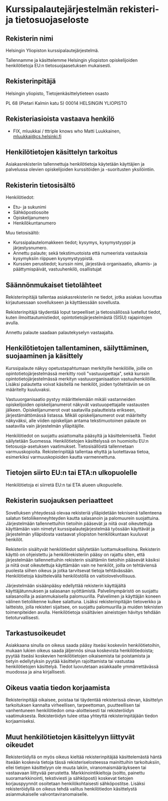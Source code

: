 # Kurssipalautejärjestelmän rekisteri- ja tietosuojaseloste

## Rekisterin nimi
Helsingin Yliopiston kurssipalautejärjestelmä.

Tallennamme ja käsittelemme Helsingin yliopiston opiskelijoiden henkilötietoja EU:n tietosuojaasetuksen mukaisesti.

## Rekisterinpitäjä

Helsingin yliopisto, Tietojenkäsittelytieteen osasto

PL 68 (Pietari Kalmin katu 5)
00014 HELSINGIN YLIOPISTO

## Rekisteriasioista vastaava henkilö

- FIX, mluukkai / tttriple knows who
Matti Luukkainen, mluukkai@cs.helsinki.fi

## Henkilötietojen käsittelyn tarkoitus

Asiakasrekisteriin tallennettuja henkilötietoja käytetään käyttäjien ja palvelussa olevien opiskelijoiden kurssitöiden ja -suoritusten yksilöintiin.

## Rekisterin tietosisältö

Henkilötiedot:

* Etu- ja sukunimi
* Sähköpostiosoite
* Opiskelijanumero
* Henkilökuntanumero

Muu tietosisältö:

* Kurssipalautelomakkeen tiedot; kysymys, kysymystyyppi ja järjestysnumero.
* Annettu palaute; sekä tekstimuotoista että numeerista vastauksia kysymyksiin riippuen kysymystyypistä.
* Kurssien perustiedot; kurssin nimi, järjestävä organisaatio, alkamis- ja päättymispäivät, vastuuhenkilö, osallistujat

## Säännönmukaiset tietolähteet

Rekisterinpitäjä tallentaa asiakasrekisteriin ne tiedot, jotka asiakas luovuttaa kirjautuessaan sovellukseen ja käyttäessään sovellusta.

Rekisterinpitäjä täydentää loput tarpeelliset ja tietosisällössä luetellut tiedot, kuten ilmoittautumistiedot, opintotietojärjestelmästä (SISU) rajapintojen avulla.

Annettu palaute saadaan palautekyselyn vastaajalta.

## Henkilötietojen tallentaminen, säilyttäminen, suojaaminen ja käsittely

Kurssipalaute näkyy opetustapahtumaan merkityille henkilöille, joille on opintotietojärjestelmässä merkitty rooli "vastuuopettaja", sekä kurssin opintotietojärjestelmässä merkityn vastuuorganisaation vastuuhenkilöille. Lisäksi palautetta voivat käsitellä ne henkilöt, joiden työtehtäviin se on määritelty kuuluvaksi.

Vastuuorganisaatio pystyy määrittelemään mikäli vastanneiden opiskelijoiden opiskelijanumerot näkyvät vastuuopettajalle vastausten jälkeen. Opiskelijanumerot ovat saatavilla palautteista erikseen, järjestämättömässä listassa. Mikäli opiskelijanumerot ovat määritelty näkyväksi, alle viiden opiskelijan antama tekstimuotoinen palaute on saatavilla vain järjestelmän ylläpitäjille.

Henkilötiedot on suojattu asiattomalta pääsyltä ja käsittelemiseltä. Tiedot säilytetään Suomessa. Henkilötietojen käsittelyssä on huomioitu EU:n tietosuoja-asetuksen vaatimukset. Tietosisällöstä tallennetaan varmuuskopioita. Rekisterinpitäjä tallentaa ehyttä ja luotettavaa tietoa, esimerkiksi varmuuskopioiden kautta varmennettuna.

## Tietojen siirto EU:n tai ETA:n ulkopuolelle

Henkilötietoja ei siirretä EU:n tai ETA alueen ulkopuolelle.

## Rekisterin suojauksen periaatteet

Sovelluksen yhteydessä olevaa rekisteriä ylläpidetään teknisenä tallenteena salatun tietoliikenneyhteyden kautta salasanoin ja palomuurein suojattuina. 
Järjestelmään tallennettuihin tietoihin pääsevät ja niitä ovat oikeutettuja käyttämään vain nimetyt kurssipalautejärjestelmää työssään käyttävät ja järjestelmän ylläpidosta vastaavat yliopiston henkilökuntaan kuuluvat henkilöt. 

Rekisteriin sisältyvät henkilötiedot säilytetään luottamuksellisina. Rekisterin käyttö on ohjeistettu ja henkilörekisteriin pääsy on rajattu siten, että järjestelmään tallennettuihin rekisterin sisältämiin tietoihin pääsevät käsiksi ja niitä ovat oikeutettuja käyttämään vain ne henkilöt, joilla on tehtäviensä puolesta siihen oikeus ja jotka tarvitsevat tietoja tehtävässään. Henkilötietoja käsittelevällä henkilöstöllä on vaitiolovelvollisuus. 

Järjestelmään sisäänpääsy edellyttää rekisterin käyttäjältä käyttäjätunnuksen ja salasanan syöttämistä. Palvelinympäristö on suojattu salasanoilla ja asianmukaisella palomuurilla. Palvelimen ja käyttäjän koneen välinen tietoliikenne kulkee salattuna. Lisäksi rekisterinpitäjän tietoverkko ja laitteisto, jolla rekisteri sijaitsee, on suojattu palomuurilla ja muiden teknisten toimenpiteiden avulla. Henkilötietoja sisältävien aineistojen hävitys tehdään tietoturvallisesti.

## Tarkastusoikeudet

Asiakkaana sinulla on oikeus saada pääsy itseäsi koskeviin henkilötietoihin, mukaan lukien oikeus saada jäljennös sinua koskevista henkilötiedoista; pyytää itseäsi koskevien henkilötietojen oikaisemista tai poistamista ja tietyin edellytyksin pyytää käsittelyn rajoittamista tai vastustaa henkilötietojen käsittelyä. Tiedot luovutetaan asiakkaalle ymmärrettävässä muodossa ja aina kirjallisesti.

## Oikeus vaatia tiedon korjaamista

Rekisterinpitäjä oikaisee, poistaa tai täydentää rekisterissä olevan, käsittelyn tarkoituksen kannalta virheellisen, tarpeettoman, puutteellisen tai vanhentuneen henkilötiedon oma-aloitteisesti tai rekisteröidyn vaatimuksesta. Rekisteröidyn tulee ottaa yhteyttä rekisterinpitäjään tiedon korjaamiseksi.

## Muut henkilötietojen käsittelyyn liittyvät oikeudet

Rekisteröidyllä on myös oikeus kieltää rekisterinpitäjää käsittelemästä häntä itseään koskevia tietoja tässä rekisteriselosteessa mainittuihin tarkoituksiin, ellei tietojen käsittelyyn ole muuta lakiin, viranomaismääräykseen tai vastaavaan liittyvää perustetta. Markkinointikieltoja (soitto, painettu suoramarkkinointi, tekstiviesti ja sähköposti) koskevat tietojen korjauspyynnöt osoitetaan henkilökohtaisesti sähköpostitse. Lisäksi rekisteröidyllä on oikeus tehdä valitus henkilötiedon käsittelystä asianmukaiselle valvontaviranomaiselle.
